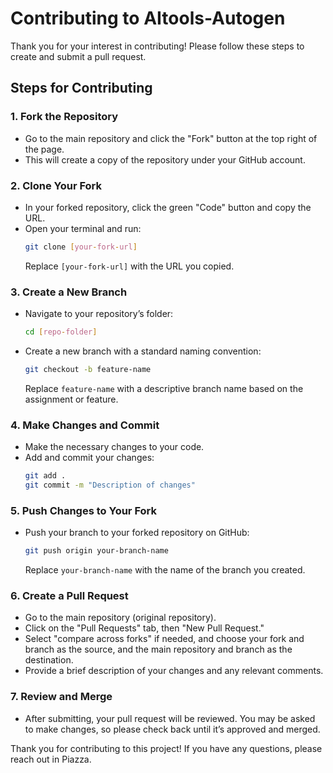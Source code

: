 # Contributing to AItools-Autogen

Thank you for your interest in contributing! Please follow these steps to create and submit a pull request.

## Steps for Contributing

### 1. Fork the Repository
- Go to the main repository and click the "Fork" button at the top right of the page.
- This will create a copy of the repository under your GitHub account.

### 2. Clone Your Fork
- In your forked repository, click the green "Code" button and copy the URL.
- Open your terminal and run:
  ```bash
  git clone [your-fork-url]
  ```
  Replace `[your-fork-url]` with the URL you copied.

### 3. Create a New Branch
- Navigate to your repository’s folder:
  ```bash
  cd [repo-folder]
  ```
- Create a new branch with a standard naming convention:
  ```bash
  git checkout -b feature-name
  ```
  Replace `feature-name` with a descriptive branch name based on the assignment or feature.

### 4. Make Changes and Commit
- Make the necessary changes to your code.
- Add and commit your changes:
  ```bash
  git add .
  git commit -m "Description of changes"
  ```

### 5. Push Changes to Your Fork
- Push your branch to your forked repository on GitHub:
  ```bash
  git push origin your-branch-name
  ```
  Replace `your-branch-name` with the name of the branch you created.

### 6. Create a Pull Request
- Go to the main repository (original repository).
- Click on the "Pull Requests" tab, then "New Pull Request."
- Select "compare across forks" if needed, and choose your fork and branch as the source, and the main repository and branch as the destination.
- Provide a brief description of your changes and any relevant comments.

### 7. Review and Merge
- After submitting, your pull request will be reviewed. You may be asked to make changes, so please check back until it’s approved and merged.

Thank you for contributing to this project! If you have any questions, please reach out in Piazza.
